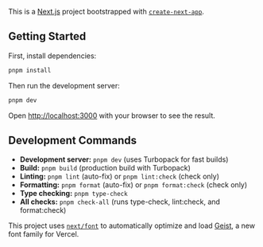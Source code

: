 This is a [Next.js](https://nextjs.org) project bootstrapped with [
`create-next-app`](https://nextjs.org/docs/app/api-reference/cli/create-next-app).

## Getting Started

First, install dependencies:

```bash
pnpm install
```

Then run the development server:

```bash
pnpm dev
```

Open [http://localhost:3000](http://localhost:3000) with your browser to see the result.

## Development Commands

- **Development server:** `pnpm dev` (uses Turbopack for fast builds)
- **Build:** `pnpm build` (production build with Turbopack)
- **Linting:** `pnpm lint` (auto-fix) or `pnpm lint:check` (check only)
- **Formatting:** `pnpm format` (auto-fix) or `pnpm format:check` (check only)
- **Type checking:** `pnpm type-check`
- **All checks:** `pnpm check-all` (runs type-check, lint:check, and format:check)

This project uses [`next/font`](https://nextjs.org/docs/app/building-your-application/optimizing/fonts) to automatically
optimize and load [Geist](https://vercel.com/font), a new font family for Vercel.
